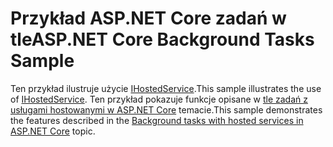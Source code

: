 # <a name="aspnet-core-background-tasks-sample"></a><span data-ttu-id="cbc57-101">Przykład ASP.NET Core zadań w tle</span><span class="sxs-lookup"><span data-stu-id="cbc57-101">ASP.NET Core Background Tasks Sample</span></span>

<span data-ttu-id="cbc57-102">Ten przykład ilustruje użycie [IHostedService](https://docs.microsoft.com/dotnet/api/microsoft.extensions.hosting.ihostedservice).</span><span class="sxs-lookup"><span data-stu-id="cbc57-102">This sample illustrates the use of [IHostedService](https://docs.microsoft.com/dotnet/api/microsoft.extensions.hosting.ihostedservice).</span></span> <span data-ttu-id="cbc57-103">Ten przykład pokazuje funkcje opisane w [tle zadań z usługami hostowanymi w ASP.NET Core](https://docs.microsoft.com/aspnet/core/fundamentals/host/hosted-services) temacie.</span><span class="sxs-lookup"><span data-stu-id="cbc57-103">This sample demonstrates the features described in the [Background tasks with hosted services in ASP.NET Core](https://docs.microsoft.com/aspnet/core/fundamentals/host/hosted-services) topic.</span></span>
